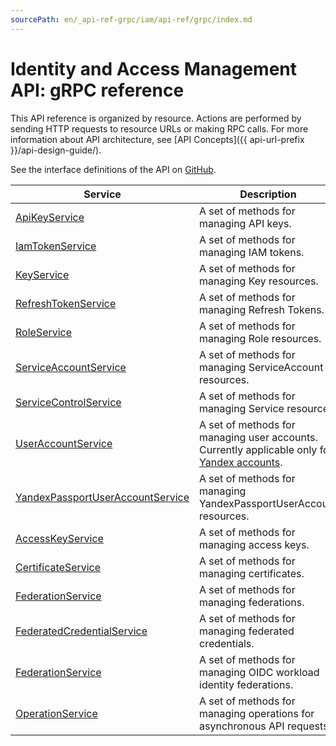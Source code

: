```yaml
---
sourcePath: en/_api-ref-grpc/iam/api-ref/grpc/index.md
---
```

# Identity and Access Management API: gRPC reference
This API reference is organized by resource. Actions are performed by sending HTTP requests to resource URLs or making RPC calls. For more information about API architecture, see [API Concepts]({{ api-url-prefix }}/api-design-guide/).

See the interface definitions of the API on [GitHub](https://github.com/yandex-cloud/cloudapi).

Service | Description
--- | ---
[ApiKeyService](./api_key_service.md) | A set of methods for managing API keys.
[IamTokenService](./iam_token_service.md) | A set of methods for managing IAM tokens.
[KeyService](./key_service.md) | A set of methods for managing Key resources.
[RefreshTokenService](./refresh_token_service.md) | A set of methods for managing Refresh Tokens.
[RoleService](./role_service.md) | A set of methods for managing Role resources.
[ServiceAccountService](./service_account_service.md) | A set of methods for managing ServiceAccount resources.
[ServiceControlService](./service_control_service.md) | A set of methods for managing Service resources.
[UserAccountService](./user_account_service.md) | A set of methods for managing user accounts. Currently applicable only for [Yandex accounts](/docs/iam/concepts/#passport).
[YandexPassportUserAccountService](./yandex_passport_user_account_service.md) | A set of methods for managing YandexPassportUserAccount resources.
[AccessKeyService](./access_key_service.md) | A set of methods for managing access keys.
[CertificateService](./certificate_service.md) | A set of methods for managing certificates.
[FederationService](./federation_service.md) | A set of methods for managing federations.
[FederatedCredentialService](./federated_credential_service.md) | A set of methods for managing federated credentials.
[FederationService](./federation_service.md) | A set of methods for managing OIDC workload identity federations.
[OperationService](./operation_service.md) | A set of methods for managing operations for asynchronous API requests.
